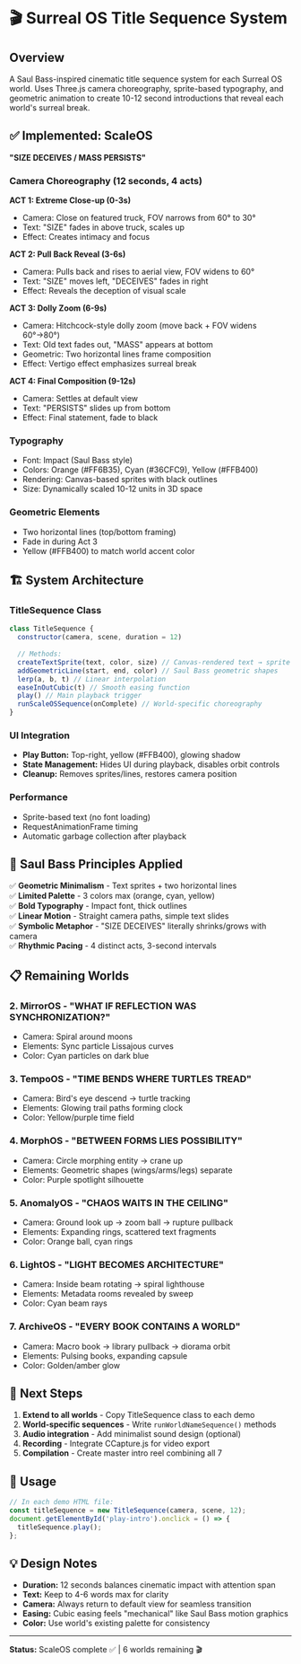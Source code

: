 # 🎬 Surreal OS Title Sequence System

## Overview

A Saul Bass-inspired cinematic title sequence system for each Surreal OS world. Uses Three.js camera choreography, sprite-based typography, and geometric animation to create 10-12 second introductions that reveal each world's surreal break.

## ✅ Implemented: ScaleOS

**"SIZE DECEIVES / MASS PERSISTS"**

### Camera Choreography (12 seconds, 4 acts)

**ACT 1: Extreme Close-up (0-3s)**
- Camera: Close on featured truck, FOV narrows from 60° to 30°
- Text: "SIZE" fades in above truck, scales up
- Effect: Creates intimacy and focus

**ACT 2: Pull Back Reveal (3-6s)**
- Camera: Pulls back and rises to aerial view, FOV widens to 60°
- Text: "SIZE" moves left, "DECEIVES" fades in right
- Effect: Reveals the deception of visual scale

**ACT 3: Dolly Zoom (6-9s)**
- Camera: Hitchcock-style dolly zoom (move back + FOV widens 60°→80°)
- Text: Old text fades out, "MASS" appears at bottom
- Geometric: Two horizontal lines frame composition
- Effect: Vertigo effect emphasizes surreal break

**ACT 4: Final Composition (9-12s)**
- Camera: Settles at default view
- Text: "PERSISTS" slides up from bottom
- Effect: Final statement, fade to black

### Typography
- Font: Impact (Saul Bass style)
- Colors: Orange (#FF6B35), Cyan (#36CFC9), Yellow (#FFB400)
- Rendering: Canvas-based sprites with black outlines
- Size: Dynamically scaled 10-12 units in 3D space

### Geometric Elements
- Two horizontal lines (top/bottom framing)
- Fade in during Act 3
- Yellow (#FFB400) to match world accent color

## 🏗️ System Architecture

### TitleSequence Class

```javascript
class TitleSequence {
  constructor(camera, scene, duration = 12)
  
  // Methods:
  createTextSprite(text, color, size) // Canvas-rendered text → sprite
  addGeometricLine(start, end, color) // Saul Bass geometric shapes
  lerp(a, b, t) // Linear interpolation
  easeInOutCubic(t) // Smooth easing function
  play() // Main playback trigger
  runScaleOSSequence(onComplete) // World-specific choreography
}
```

### UI Integration
- **Play Button:** Top-right, yellow (#FFB400), glowing shadow
- **State Management:** Hides UI during playback, disables orbit controls
- **Cleanup:** Removes sprites/lines, restores camera position

### Performance
- Sprite-based text (no font loading)
- RequestAnimationFrame timing
- Automatic garbage collection after playback

## 🎨 Saul Bass Principles Applied

✅ **Geometric Minimalism** - Text sprites + two horizontal lines  
✅ **Limited Palette** - 3 colors max (orange, cyan, yellow)  
✅ **Bold Typography** - Impact font, thick outlines  
✅ **Linear Motion** - Straight camera paths, simple text slides  
✅ **Symbolic Metaphor** - "SIZE DECEIVES" literally shrinks/grows with camera  
✅ **Rhythmic Pacing** - 4 distinct acts, 3-second intervals  

## 📋 Remaining Worlds

### 2. MirrorOS - "WHAT IF REFLECTION WAS SYNCHRONIZATION?"
- Camera: Spiral around moons
- Elements: Sync particle Lissajous curves
- Color: Cyan particles on dark blue

### 3. TempoOS - "TIME BENDS WHERE TURTLES TREAD"
- Camera: Bird's eye descend → turtle tracking
- Elements: Glowing trail paths forming clock
- Color: Yellow/purple time field

### 4. MorphOS - "BETWEEN FORMS LIES POSSIBILITY"
- Camera: Circle morphing entity → crane up
- Elements: Geometric shapes (wings/arms/legs) separate
- Color: Purple spotlight silhouette

### 5. AnomalyOS - "CHAOS WAITS IN THE CEILING"
- Camera: Ground look up → zoom ball → rupture pullback
- Elements: Expanding rings, scattered text fragments
- Color: Orange ball, cyan rings

### 6. LightOS - "LIGHT BECOMES ARCHITECTURE"
- Camera: Inside beam rotating → spiral lighthouse
- Elements: Metadata rooms revealed by sweep
- Color: Cyan beam rays

### 7. ArchiveOS - "EVERY BOOK CONTAINS A WORLD"
- Camera: Macro book → library pullback → diorama orbit
- Elements: Pulsing books, expanding capsule
- Color: Golden/amber glow

## 🚀 Next Steps

1. **Extend to all worlds** - Copy TitleSequence class to each demo
2. **World-specific sequences** - Write `runWorldNameSequence()` methods
3. **Audio integration** - Add minimalist sound design (optional)
4. **Recording** - Integrate CCapture.js for video export
5. **Compilation** - Create master intro reel combining all 7

## 🎥 Usage

```javascript
// In each demo HTML file:
const titleSequence = new TitleSequence(camera, scene, 12);
document.getElementById('play-intro').onclick = () => {
  titleSequence.play();
};
```

## 💡 Design Notes

- **Duration:** 12 seconds balances cinematic impact with attention span
- **Text:** Keep to 4-6 words max for clarity
- **Camera:** Always return to default view for seamless transition
- **Easing:** Cubic easing feels "mechanical" like Saul Bass motion graphics
- **Color:** Use world's existing palette for consistency

---

**Status:** ScaleOS complete ✅ | 6 worlds remaining 🎬
